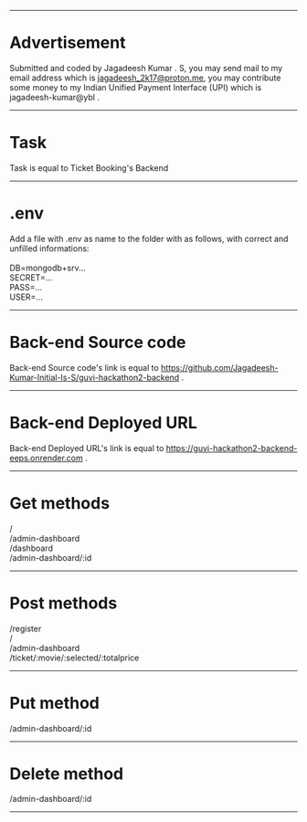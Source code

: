 <hr/>

# Advertisement

Submitted and coded by Jagadeesh Kumar . S, you may send mail to my email address which is jagadeesh_2k17@proton.me, you may contribute some money to my Indian Unified Payment Interface (UPI) which is jagadeesh-kumar@ybl .

<hr/>

# Task

Task is equal to Ticket Booking's Backend

<hr/>

# .env

Add a file with .env as name to the folder with as follows, with correct and unfilled informations: <br/>
<br/>
DB=mongodb+srv...<br/>
SECRET=...<br/>
PASS=...<br/>
USER=...<br/>

<hr/>

# Back-end Source code

Back-end Source code's link is equal to https://github.com/Jagadeesh-Kumar-Initial-Is-S/guvi-hackathon2-backend .

<hr/>

# Back-end Deployed URL

Back-end Deployed URL's link is equal to https://guvi-hackathon2-backend-eeps.onrender.com .

<hr/>

# Get methods

/<br/>
/admin-dashboard<br/>
/dashboard<br/>
/admin-dashboard/:id<br/>

<hr/>

# Post methods

/register<br/>
/<br/>
/admin-dashboard<br/>
/ticket/:movie/:selected/:totalprice<br/>

<hr/>

# Put method

/admin-dashboard/:id <br/>

<hr/>

# Delete method

/admin-dashboard/:id <br/>

<hr/>
